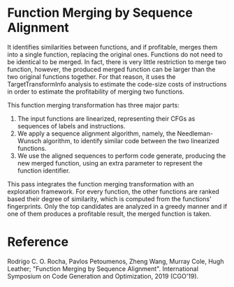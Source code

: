 # Function Merging by Sequence Alignment
  
It identifies similarities between functions, and if profitable, merges them
into a single function, replacing the original ones. Functions do not need
to be identical to be merged. In fact, there is very little restriction to
merge two function, however, the produced merged function can be larger than
the two original functions together. For that reason, it uses the
TargetTransformInfo analysis to estimate the code-size costs of instructions
in order to estimate the profitability of merging two functions.

This function merging transformation has three major parts:
1. The input functions are linearized, representing their CFGs as sequences
    of labels and instructions.
2. We apply a sequence alignment algorithm, namely, the Needleman-Wunsch
    algorithm, to identify similar code between the two linearized functions.
3. We use the aligned sequences to perform code generate, producing the new
    merged function, using an extra parameter to represent the function
    identifier.

This pass integrates the function merging transformation with an exploration
framework. For every function, the other functions are ranked based their
degree of similarity, which is computed from the functions' fingerprints.
Only the top candidates are analyzed in a greedy manner and if one of them
produces a profitable result, the merged function is taken.


# Reference

Rodrigo C. O. Rocha, Pavlos Petoumenos, Zheng Wang, Murray Cole, Hugh Leather; "Function Merging by Sequence Alignment". International Symposium on Code Generation and Optimization, 2019 (CGO'19).
